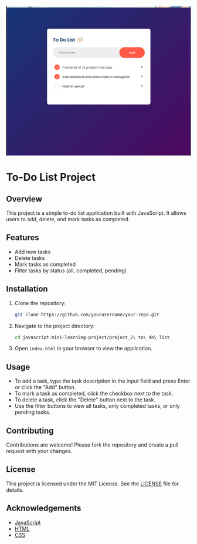 ![alt text](<Screenshot 2025-02-12 190705.png>)
# To-Do List Project

## Overview
This project is a simple to-do list application built with JavaScript. It allows users to add, delete, and mark tasks as completed.

## Features
- Add new tasks
- Delete tasks
- Mark tasks as completed
- Filter tasks by status (all, completed, pending)

## Installation
1. Clone the repository:
    ```sh
    git clone https://github.com/yourusername/your-repo.git
    ```
2. Navigate to the project directory:
    ```sh
    cd javascript-mini-learning-project/project_2\ to\ do\ list
    ```
3. Open `index.html` in your browser to view the application.

## Usage
- To add a task, type the task description in the input field and press Enter or click the "Add" button.
- To mark a task as completed, click the checkbox next to the task.
- To delete a task, click the "Delete" button next to the task.
- Use the filter buttons to view all tasks, only completed tasks, or only pending tasks.

## Contributing
Contributions are welcome! Please fork the repository and create a pull request with your changes.

## License
This project is licensed under the MIT License. See the [LICENSE](LICENSE) file for details.

## Acknowledgements
- [JavaScript](https://developer.mozilla.org/en-US/docs/Web/JavaScript)
- [HTML](https://developer.mozilla.org/en-US/docs/Web/HTML)
- [CSS](https://developer.mozilla.org/en-US/docs/Web/CSS)
